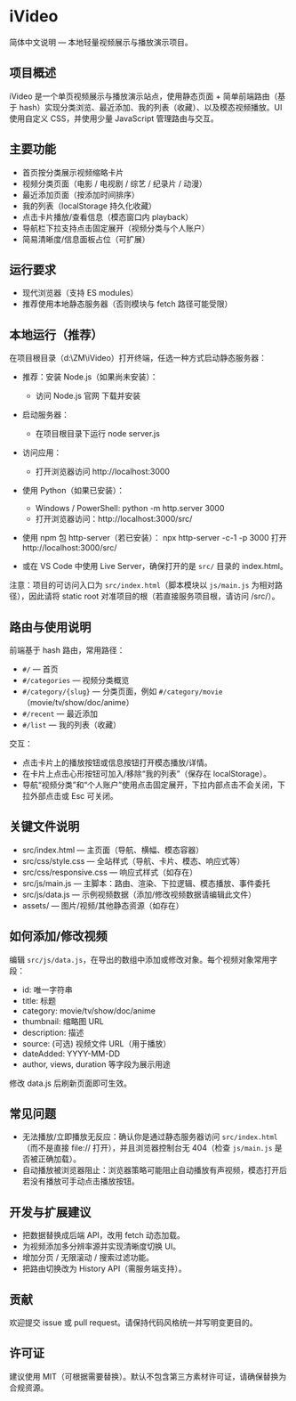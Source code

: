# iVideo

简体中文说明 — 本地轻量视频展示与播放演示项目。

## 项目概述
iVideo 是一个单页视频展示与播放演示站点，使用静态页面 + 简单前端路由（基于 hash）实现分类浏览、最近添加、我的列表（收藏）、以及模态视频播放。UI 使用自定义 CSS，并使用少量 JavaScript 管理路由与交互。

## 主要功能
- 首页按分类展示视频缩略卡片
- 视频分类页面（电影 / 电视剧 / 综艺 / 纪录片 / 动漫）
- 最近添加页面（按添加时间排序）
- 我的列表（localStorage 持久化收藏）
- 点击卡片播放/查看信息（模态窗口内 playback）
- 导航栏下拉支持点击固定展开（视频分类与个人账户）
- 简易清晰度/信息面板占位（可扩展）

## 运行要求
- 现代浏览器（支持 ES modules）
- 推荐使用本地静态服务器（否则模块与 fetch 路径可能受限）

## 本地运行（推荐）
在项目根目录（d:\ZM\iVideo）打开终端，任选一种方式启动静态服务器：
- 推荐：安装 Node.js（如果尚未安装）：
  - 访问 Node.js 官网 下载并安装
- 启动服务器：
  - 在项目根目录下运行
node server.js
- 访问应用：
  - 打开浏览器访问 http://localhost:3000

- 使用 Python（如果已安装）：
  - Windows / PowerShell:
    python -m http.server 3000
  - 打开浏览器访问：http://localhost:3000/src/

- 使用 npm 包 http-server（若已安装）：
  npx http-server -c-1 -p 3000
  打开 http://localhost:3000/src/

- 或在 VS Code 中使用 Live Server，确保打开的是 `src/` 目录的 index.html。

注意：项目的可访问入口为 `src/index.html`（脚本模块以 `js/main.js` 为相对路径），因此请将 static root 对准项目的根（若直接服务项目根，请访问 /src/）。

## 路由与使用说明
前端基于 hash 路由，常用路径：
- `#/` — 首页
- `#/categories` — 视频分类概览
- `#/category/{slug}` — 分类页面，例如 `#/category/movie`（movie/tv/show/doc/anime）
- `#/recent` — 最近添加
- `#/list` — 我的列表（收藏）

交互：
- 点击卡片上的播放按钮或信息按钮打开模态播放/详情。
- 在卡片上点击心形按钮可加入/移除“我的列表”（保存在 localStorage）。
- 导航“视频分类”和“个人账户”使用点击固定展开，下拉内部点击不会关闭，下拉外部点击或 Esc 可关闭。

## 关键文件说明
- src/index.html — 主页面（导航、横幅、模态容器）
- src/css/style.css — 全站样式（导航、卡片、模态、响应式等）
- src/css/responsive.css — 响应式样式（如存在）
- src/js/main.js — 主脚本：路由、渲染、下拉逻辑、模态播放、事件委托
- src/js/data.js — 示例视频数据（添加/修改视频数据请编辑此文件）
- assets/ — 图片/视频/其他静态资源（如存在）

## 如何添加/修改视频
编辑 `src/js/data.js`，在导出的数组中添加或修改对象。每个视频对象常用字段：
- id: 唯一字符串
- title: 标题
- category: movie/tv/show/doc/anime
- thumbnail: 缩略图 URL
- description: 描述
- source: (可选) 视频文件 URL（用于播放）
- dateAdded: YYYY-MM-DD
- author, views, duration 等字段为展示用途

修改 data.js 后刷新页面即可生效。

## 常见问题
- 无法播放/立即播放无反应：确认你是通过静态服务器访问 `src/index.html`（而不是直接 file:// 打开），并且浏览器控制台无 404（检查 `js/main.js` 是否被正确加载）。
- 自动播放被浏览器阻止：浏览器策略可能阻止自动播放有声视频，模态打开后若没有播放可手动点击播放按钮。

## 开发与扩展建议
- 把数据替换成后端 API，改用 fetch 动态加载。
- 为视频添加多分辨率源并实现清晰度切换 UI。
- 增加分页 / 无限滚动 / 搜索过滤功能。
- 把路由切换改为 History API（需服务端支持）。

## 贡献
欢迎提交 issue 或 pull request。请保持代码风格统一并写明变更目的。

## 许可证
建议使用 MIT（可根据需要替换）。默认不包含第三方素材许可证，请确保替换为合规资源。



